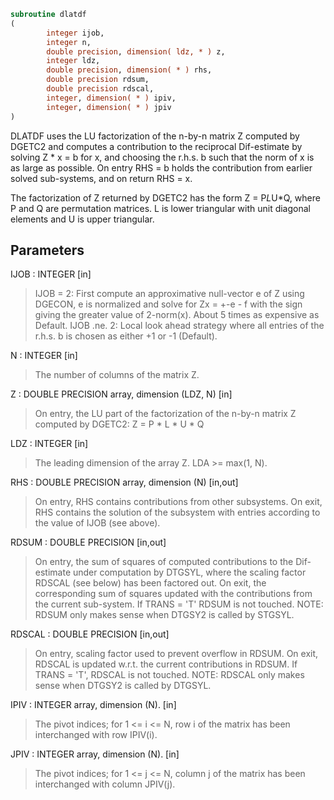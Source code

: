 ```fortran
subroutine dlatdf
(
        integer ijob,
        integer n,
        double precision, dimension( ldz, * ) z,
        integer ldz,
        double precision, dimension( * ) rhs,
        double precision rdsum,
        double precision rdscal,
        integer, dimension( * ) ipiv,
        integer, dimension( * ) jpiv
)
```

DLATDF uses the LU factorization of the n-by-n matrix Z computed by
DGETC2 and computes a contribution to the reciprocal Dif-estimate
by solving Z * x = b for x, and choosing the r.h.s. b such that
the norm of x is as large as possible. On entry RHS = b holds the
contribution from earlier solved sub-systems, and on return RHS = x.

The factorization of Z returned by DGETC2 has the form Z = P*L*U*Q,
where P and Q are permutation matrices. L is lower triangular with
unit diagonal elements and U is upper triangular.

## Parameters
IJOB : INTEGER [in]
> IJOB = 2: First compute an approximative null-vector e
> of Z using DGECON, e is normalized and solve for
> Zx = +-e - f with the sign giving the greater value
> of 2-norm(x). About 5 times as expensive as Default.
> IJOB .ne. 2: Local look ahead strategy where all entries of
> the r.h.s. b is chosen as either +1 or -1 (Default).

N : INTEGER [in]
> The number of columns of the matrix Z.

Z : DOUBLE PRECISION array, dimension (LDZ, N) [in]
> On entry, the LU part of the factorization of the n-by-n
> matrix Z computed by DGETC2:  Z = P * L * U * Q

LDZ : INTEGER [in]
> The leading dimension of the array Z.  LDA >= max(1, N).

RHS : DOUBLE PRECISION array, dimension (N) [in,out]
> On entry, RHS contains contributions from other subsystems.
> On exit, RHS contains the solution of the subsystem with
> entries according to the value of IJOB (see above).

RDSUM : DOUBLE PRECISION [in,out]
> On entry, the sum of squares of computed contributions to
> the Dif-estimate under computation by DTGSYL, where the
> scaling factor RDSCAL (see below) has been factored out.
> On exit, the corresponding sum of squares updated with the
> contributions from the current sub-system.
> If TRANS = 'T' RDSUM is not touched.
> NOTE: RDSUM only makes sense when DTGSY2 is called by STGSYL.

RDSCAL : DOUBLE PRECISION [in,out]
> On entry, scaling factor used to prevent overflow in RDSUM.
> On exit, RDSCAL is updated w.r.t. the current contributions
> in RDSUM.
> If TRANS = 'T', RDSCAL is not touched.
> NOTE: RDSCAL only makes sense when DTGSY2 is called by
> DTGSYL.

IPIV : INTEGER array, dimension (N). [in]
> The pivot indices; for 1 <= i <= N, row i of the
> matrix has been interchanged with row IPIV(i).

JPIV : INTEGER array, dimension (N). [in]
> The pivot indices; for 1 <= j <= N, column j of the
> matrix has been interchanged with column JPIV(j).
